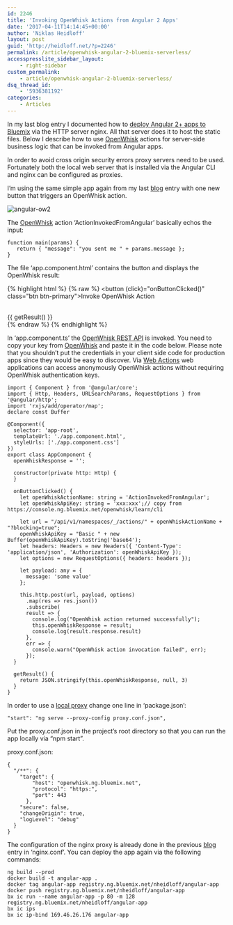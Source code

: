 ```yaml
---
id: 2246
title: 'Invoking OpenWhisk Actions from Angular 2 Apps'
date: '2017-04-11T14:14:45+00:00'
author: 'Niklas Heidloff'
layout: post
guid: 'http://heidloff.net/?p=2246'
permalink: /article/openwhisk-angular-2-bluemix-serverless/
accesspresslite_sidebar_layout:
    - right-sidebar
custom_permalink:
    - article/openwhisk-angular-2-bluemix-serverless/
dsq_thread_id:
    - '5936381192'
categories:
    - Articles
---
```


In my last blog entry I documented how to [deploy Angular 2+ apps to Bluemix](http://heidloff.net/article/angular-2-bluemix-docker-nginx) via the HTTP server nginx. All that server does it to host the static files. Below I describe how to use [OpenWhisk](https://developer.ibm.com/openwhisk/) actions for server-side business logic that can be invoked from Angular apps.

In order to avoid cross origin security errors proxy servers need to be used. Fortunately both the local web server that is installed via the Angular CLI and nginx can be configured as proxies.

I’m using the same simple app again from my last [blog](http://heidloff.net/article/angular-2-bluemix-docker-nginx) entry with one new button that triggers an OpenWhisk action.

![angular-ow2](http://heidloff.net/wp-content/uploads/2017/04/angular-ow2.png)

The [OpenWhisk](https://console.ng.bluemix.net/openwhisk/editor) action ‘ActionInvokedFromAngular’ basically echos the input:

```
function main(params) {
   return { "message": "you sent me " + params.message };
}
```

The file ‘app.component.html’ contains the button and displays the OpenWhisk result:

{% highlight html %}
{% raw %}
<button (click)="onButtonClicked()" class="btn btn-primary">Invoke OpenWhisk Action</button>
<br><br>
<div style="white-space: pre;">{{ getResult() }}</div>
{% endraw %}
{% endhighlight %}

In ‘app.component.ts’ the [OpenWhisk REST API](http://petstore.swagger.io/?url=https://raw.githubusercontent.com/openwhisk/openwhisk/master/core/controller/src/main/resources/whiskswagger.json) is invoked. You need to copy your key from [OpenWhisk](https://console.ng.bluemix.net/openwhisk/learn/cli) and paste it in the code below. Please note that you shouldn’t put the credentials in your client side code for production apps since they would be easy to discover. Via [Web Actions](https://console.ng.bluemix.net/docs/openwhisk/openwhisk_webactions.html#openwhisk_webactions) web applications can access anonymously OpenWhisk actions without requiring OpenWhisk authentication keys.

```
import { Component } from '@angular/core';
import { Http, Headers, URLSearchParams, RequestOptions } from '@angular/http';
import 'rxjs/add/operator/map';
declare const Buffer

@Component({
  selector: 'app-root',
  templateUrl: './app.component.html',
  styleUrls: ['./app.component.css']
})
export class AppComponent {
  openWhiskResponse = '';

  constructor(private http: Http) {
  }

  onButtonClicked() {
    let openWhiskActionName: string = 'ActionInvokedFromAngular';
    let openWhiskApiKey: string = 'xxx:xxx';// copy from https://console.ng.bluemix.net/openwhisk/learn/cli

    let url = "/api/v1/namespaces/_/actions/" + openWhiskActionName + "?blocking=true";
    openWhiskApiKey = "Basic " + new Buffer(openWhiskApiKey).toString('base64');
    let headers: Headers = new Headers({ 'Content-Type': 'application/json', 'Authorization': openWhiskApiKey });
    let options = new RequestOptions({ headers: headers });

    let payload: any = {
      message: 'some value'
    };

    this.http.post(url, payload, options)
      .map(res => res.json())
      .subscribe(
      result => {
        console.log("OpenWhisk action returned successfully");
        this.openWhiskResponse = result;
        console.log(result.response.result)
      },
      err => {
        console.warn("OpenWhisk action invocation failed", err);
      });
  }

  getResult() {
    return JSON.stringify(this.openWhiskResponse, null, 3)
  }
}
```

In order to use a [local proxy](https://github.com/angular/angular-cli/wiki/stories-proxy) change one line in ‘package.json’:

```
"start": "ng serve --proxy-config proxy.conf.json",
```

Put the proxy.conf.json in the project’s root directory so that you can run the app locally via “npm start”.

proxy.conf.json:

```
{
  "/**": {
    "target": {
        "host": "openwhisk.ng.bluemix.net",
        "protocol": "https:",
        "port": 443
      },
    "secure": false,
    "changeOrigin": true,
    "logLevel": "debug"
  }
}
```

The configuration of the nginx proxy is already done in the previous [blog](http://heidloff.net/article/angular-2-bluemix-docker-nginx) entry in ‘nginx.conf’. You can deploy the app again via the following commands:

```
ng build --prod
docker build -t angular-app .
docker tag angular-app registry.ng.bluemix.net/nheidloff/angular-app
docker push registry.ng.bluemix.net/nheidloff/angular-app
bx ic run --name angular-app -p 80 -m 128 registry.ng.bluemix.net/nheidloff/angular-app
bx ic ips
bx ic ip-bind 169.46.26.176 angular-app
```